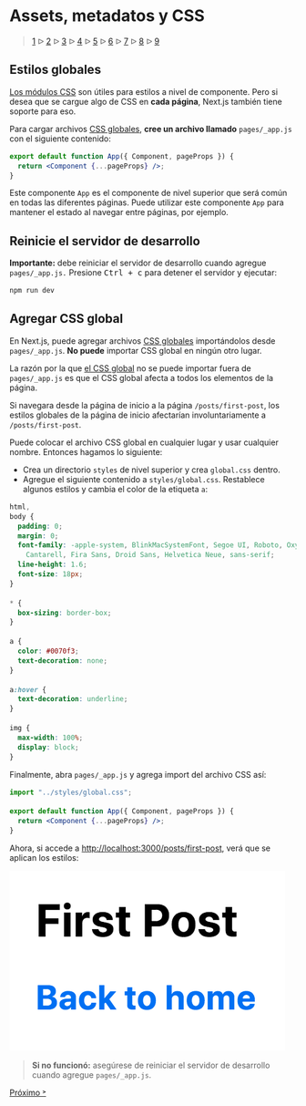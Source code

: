 # Assets, metadatos y CSS

> [1](./1.md) &#5125; [2](./2.md) &#5125; [3](./3.md) &#5125; [4](./4.md) &#5125; [5](./5.md) &#5125; [6](./6.md) &#5125; [7](./7.md) &#5125; [8](./8.md) &#5125; [9](./9.md)

## Estilos globales

[Los módulos CSS](https://nextjs.org/docs/basic-features/built-in-css-support#adding-component-level-css) son útiles para estilos a nivel de componente. Pero si desea que se cargue algo de CSS en **cada página**, Next.js también tiene soporte para eso.

Para cargar archivos [CSS globales](https://nextjs.org/docs/basic-features/built-in-css-support#adding-a-global-stylesheet), **cree un archivo llamado** `pages/_app.js` con el siguiente contenido:

```jsx
export default function App({ Component, pageProps }) {
  return <Component {...pageProps} />;
}
```

Este componente `App` es el componente de nivel superior que será común en todas las diferentes páginas. Puede utilizar este componente `App` para mantener el estado al navegar entre páginas, por ejemplo.

## Reinicie el servidor de desarrollo

**Importante:** debe reiniciar el servidor de desarrollo cuando agregue `pages/_app.js.` Presione <kbd>Ctrl + c</kbd> para detener el servidor y ejecutar:

```sh
npm run dev
```

## Agregar CSS global

En Next.js, puede agregar archivos [CSS globales](https://nextjs.org/docs/basic-features/built-in-css-support#adding-a-global-stylesheet) importándolos desde `pages/_app.js`. **No puede** importar CSS global en ningún otro lugar.

La razón por la que [el CSS global](https://nextjs.org/docs/basic-features/built-in-css-support#adding-a-global-stylesheet) no se puede importar fuera de `pages/_app.js` es que el CSS global afecta a todos los elementos de la página.

Si navegara desde la página de inicio a la página `/posts/first-post`, los estilos globales de la página de inicio afectarían involuntariamente a `/posts/first-post`.

Puede colocar el archivo CSS global en cualquier lugar y usar cualquier nombre. Entonces hagamos lo siguiente:

- Crea un directorio `styles` de nivel superior y crea `global.css` dentro.
- Agregue el siguiente contenido a `styles/global.css`. Restablece algunos estilos y cambia el color de la etiqueta `a`:

```css
html,
body {
  padding: 0;
  margin: 0;
  font-family: -apple-system, BlinkMacSystemFont, Segoe UI, Roboto, Oxygen, Ubuntu,
    Cantarell, Fira Sans, Droid Sans, Helvetica Neue, sans-serif;
  line-height: 1.6;
  font-size: 18px;
}

* {
  box-sizing: border-box;
}

a {
  color: #0070f3;
  text-decoration: none;
}

a:hover {
  text-decoration: underline;
}

img {
  max-width: 100%;
  display: block;
}
```

Finalmente, abra `pages/_app.js` y agrega import del archivo CSS así:

```jsx
import "../styles/global.css";

export default function App({ Component, pageProps }) {
  return <Component {...pageProps} />;
}
```

Ahora, si accede a <http://localhost:3000/posts/first-post>, verá que se aplican los estilos:

![](./images/global-styles.png)

> **Si no funcionó:** asegúrese de reiniciar el servidor de desarrollo cuando agregue `pages/_app.js`.

[Próximo &#707;](./8.md)
